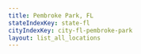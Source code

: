 ```yaml
---
title: Pembroke Park, FL
stateIndexKey: state-fl
cityIndexKey: city-fl-pembroke-park
layout: list_all_locations
---
```

